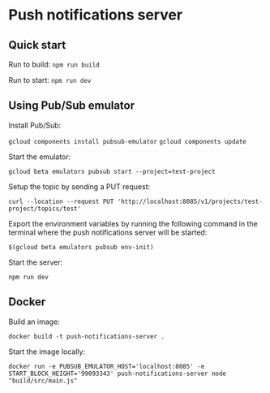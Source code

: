 # Push notifications server

## Quick start

Run to build:
`npm run build`

Run to start:
`npm run dev`

## Using Pub/Sub emulator

Install Pub/Sub:

`gcloud components install pubsub-emulator`
`gcloud components update`

Start the emulator:

`gcloud beta emulators pubsub start --project=test-project`

Setup the topic by sending a PUT request:

`curl --location --request PUT 'http://localhost:8085/v1/projects/test-project/topics/test'`

Export the environment variables by running the following command in the terminal where the push notifications server will be started:

`$(gcloud beta emulators pubsub env-init)`

Start the server:

`npm run dev`

## Docker

Build an image:

`docker build -t push-notifications-server .`

Start the image locally:

`docker run -e PUBSUB_EMULATOR_HOST='localhost:8085' -e START_BLOCK_HEIGHT='99093343' push-notifications-server node "build/src/main.js"`

